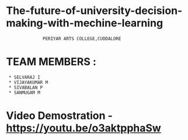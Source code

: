 # The-future-of-university-decision-making-with-mechine-learning


                  PERIYAR ARTS COLLEGE,CUDDALORE

# TEAM MEMBERS :
     * SELVARAJ I
     * VIJAYAKUMAR M
     * SIVABALAN P
     * SANMUGAM M
     
     
# Video Demostration - https://youtu.be/o3aktpphaSw
